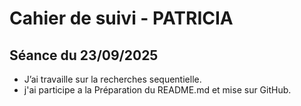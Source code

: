 # Cahier de suivi - PATRICIA

## Séance du 23/09/2025
- J’ai travaille sur la recherches sequentielle.
- j'ai participe a la Préparation du README.md et mise sur GitHub.
